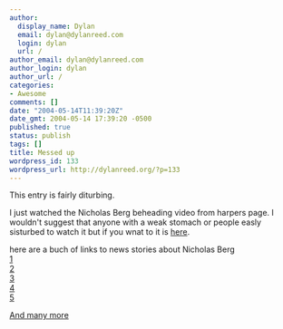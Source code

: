 ```yaml
---
author:
  display_name: Dylan
  email: dylan@dylanreed.com
  login: dylan
  url: /
author_email: dylan@dylanreed.com
author_login: dylan
author_url: /
categories:
- Awesome
comments: []
date: "2004-05-14T11:39:20Z"
date_gmt: 2004-05-14 17:39:20 -0500
published: true
status: publish
tags: []
title: Messed up
wordpress_id: 133
wordpress_url: http://dylanreed.org/?p=133
---
```


This entry is fairly diturbing.

I just watched the Nicholas Berg beheading video from harpers page. I wouldn't suggest that anyone with a weak stomach or people easly sisturbed to watch it but if you wnat to it is [here][1]. 

   [1]: http://www.nata2.info/?path=war

here are a buch of links to news stories about Nicholas Berg  
[1][2]  
[2][3]  
[3][4]  
[4][5]  
[5][6]

   [2]: http://www.abc.net.au/am/content/2004/s1107249.htm
   [3]: http://www.onnnews.com/Global/story.asp?S=1864037&nav=LQlCN5Mv
   [4]: http://edition.cnn.com/2004/WORLD/meast/05/14/iraq.berg/
   [5]: http://kutv.com/topstories/local_story_135115151.html
   [6]: http://www.reuters.co.uk/newsPackageArticle.jhtml?type=worldNews&storyID=510918&section=news

[And many more][7]

   [7]: http://www.google.com/news?hl=en&edition=us&ie=UTF-8&q=Nicholas+Berg+&btnG=Search+News

